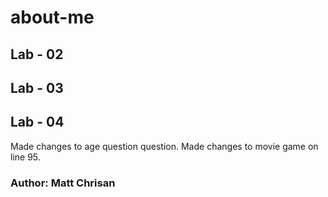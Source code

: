 # about-me

## Lab - 02

## Lab - 03

## Lab - 04

Made changes to age question question. 
Made changes to movie game on line 95.



### Author: Matt Chrisan




